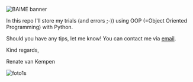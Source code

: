 ﻿![BAIME banner](https://user-images.githubusercontent.com/47600826/89530907-9b3f6480-d7ef-11ea-9849-27617f6025cf.png)In this repo I'll store my trials (and errors ;-)) using OOP (=Object Oriented Programming) with Python. Should you have any tips, let me know! You can contact me via [email](renate@baime.nl). Kind regards,Renate van Kempen![foto1s](https://user-images.githubusercontent.com/47600826/73173281-4f578880-4105-11ea-8862-4c54a530e7f4.jpg)